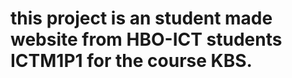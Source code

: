 
this project is an student made website from HBO-ICT students ICTM1P1 for the course KBS.
=======

